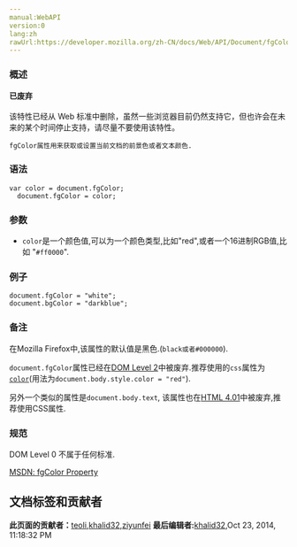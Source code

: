 ```yaml
---
manual:WebAPI
version:0
lang:zh
rawUrl:https://developer.mozilla.org/zh-CN/docs/Web/API/Document/fgColor
---
```





### 概述<a name="Summary"></a>


**已废弃**<br></br>该特性已经从 Web 标准中删除，虽然一些浏览器目前仍然支持它，但也许会在未来的某个时间停止支持，请尽量不要使用该特性。


`fgColor属性用来获取或设置当前文档的前景色或者文本颜色.`
### 语法<a name="Syntax"></a>

```
var color = document.fgColor;
  document.fgColor = color;
```

### 参数<a name="Parameters"></a>

* `color`是一个颜色值,可以为一个颜色类型,比如&quot;red&quot;,或者一个16进制RGB值,比如 &quot;`#ff0000`&quot;.

### 例子<a name="Example"></a>

```
document.fgColor = "white";
document.bgColor = "darkblue";
```

### 备注<a name="Notes"></a>


在Mozilla Firefox中,该属性的默认值是黑色.(`black或者#000000`).



`document.fgColor`属性已经在[DOM Level 2](%12315 "")中被废弃.推荐使用的`css`属性为[`color`](%25891 "The color property sets the foreground color of an element's text content, and its decorations. It doesn't affect any other characteristic of the element; it should really be called text-color and would have been named so, save for historical reasons and its appearance in CSS Level 1.")(用法为`document.body.style.color = "red"`).



另外一个类似的属性是`document.body.text`, 该属性也在[HTML 4.01](%25892 "")中被废弃,推荐使用CSS属性.


### 规范<a name="Specification"></a>


DOM Level 0 不属于任何标准.



[MSDN: fgColor Property](%25893 "")




## 文档标签和贡献者
**此页面的贡献者：**[teoli](%160 ""),[khalid32](%10688 ""),[ziyunfei](%61 "")
**最后编辑者:**[khalid32](%10688 ""),<time>Oct 23, 2014, 11:18:32 PM</time>


